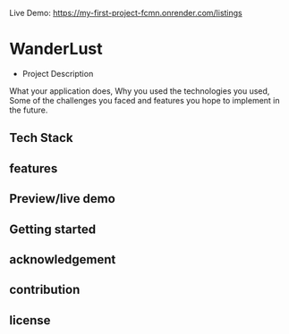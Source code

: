 Live Demo: https://my-first-project-fcmn.onrender.com/listings

# WanderLust 
- Project Description

What your application does,
Why you used the technologies you used,
Some of the challenges you faced and features you hope to implement in the future.

## Tech Stack
## features
## Preview/live demo
## Getting started
## acknowledgement 
## contribution 
## license

